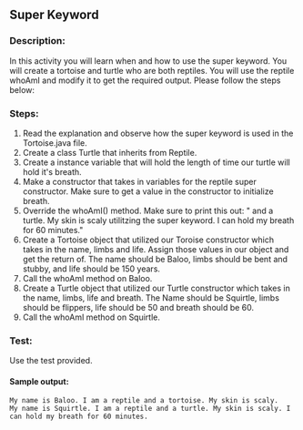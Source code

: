 ## Super Keyword
### Description:
In this activity you will learn when and how to use the super keyword. You will create a tortoise and turtle who are both reptiles. You will use the reptile whoAmI and modify it to get the required output.
Please follow the steps below:

### Steps:
1. Read the explanation and observe how the super keyword is used in the Tortoise.java file.
2. Create a class Turtle that inherits from Reptile. 
3. Create a instance variable that will hold the length of time our turtle will hold it's breath. 
4. Make a constructor that takes in variables for the reptile super constructor. Make sure to get a value in the constructor to initialize breath.
5. Override the whoAmI() method. Make sure to print this out: " and a turtle. My skin is scaly utilitzing the super keyword. I can hold my breath for 60 minutes."
6. Create a Tortoise object that utilized our Toroise constructor which takes in the name, limbs and life. Assign those values in our object and get the return of. The name should be Baloo, limbs should be bent and stubby, and life should be 150 years. 
7. Call the whoAmI method on Baloo.
8. Create a Turtle object that utilized our Turtle constructor which takes in the name, limbs, life and breath. The Name should be Squirtle, limbs should be flippers, life should be 50 and breath should be 60.
9. Call the whoAmI method on Squirtle.

### Test:
Use the test provided. 

#### Sample output:
```
My name is Baloo. I am a reptile and a tortoise. My skin is scaly.
My name is Squirtle. I am a reptile and a turtle. My skin is scaly. I can hold my breath for 60 minutes.
```